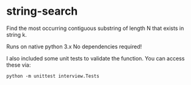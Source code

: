# string-search
Find the most occurring contiguous substring of length N that exists in string k.

Runs on native python 3.x
No dependencies required!

I also included some unit tests to validate the function.
You can access these via:

`python -m unittest interview.Tests`

